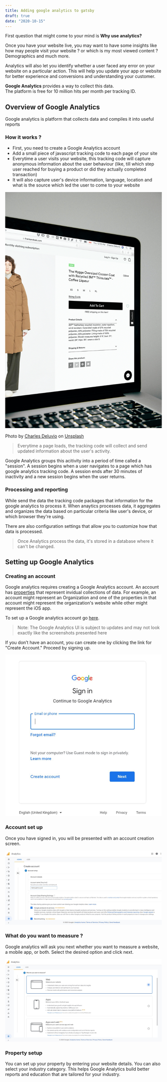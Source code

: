 ```yaml
---
title: Adding google analytics to gatsby
draft: true
date: "2020-10-15"
---
```


First question that might come to your mind is **Why use analytics?**

Once you have your website live, you may want to have some insights like how may people visit your website ? or which is my most viewed content ? Demographics and much more.

Analytics will also let you identify whether a user faced any error on your website on a particular action. This will help you update your app or website for better experience and conversions and understanding your customer.

**Google Analytics** provides a way to collect this data.  
The platform is free for 10 million hits per month per tracking ID.

## Overview of Google Analytics

Google analytics is platform that collects data and compiles it into useful reports

### How it works ?

- First, you need to create a Google Analytics account
- Add a small piece of javascript tracking code to each page of your site
- Everytime a user visits your website, this tracking code will capture anonymous information about the user behaviour (like, till which step user reached for buying a product or did they actually completed transaction)
- It will also capture user's device information, language, location and what is the source which led the user to come to your website

![ecommerce website](../assets/ecomm_pic.jpg)

<span>Photo by <a href="https://unsplash.com/@charlesdeluvio?utm_source=unsplash&amp;utm_medium=referral&amp;utm_content=creditCopyText">Charles Deluvio</a> on <a href="https://unsplash.com/s/photos/ecommerce-website?utm_source=unsplash&amp;utm_medium=referral&amp;utm_content=creditCopyText">Unsplash</a></span>

> Everytime a page loads, the tracking code will collect and send updated information about the user's activity.

Google Analytics groups this acitivity into a period of time called a "session". A session begins when a user navigates to a page which has google analytics tracking code.
A session ends after 30 minutes of inactivity and a new session begins when the user returns.

### Processing and reporting

While send the data the tracking code packages that information for the google analytics to process it. When anaytics processes data, it aggregates and organizes the data based on particular criteria like user's device, or which browser they're using.

There are also configuration settings that allow you to customize how that data is processed.

> Once Analytics process the data, it's stored in a database where it can't be changed.

## Setting up Google Analytics

### Creating an account

Google analytics requires creating a Google Analytics account. An account has [properties](https://support.google.com/analytics/answer/2649554) that represent invidual collections of data. For example, an account might represent an Organization and one of the properties in that account might represent the organization's website while other might represent the iOS app.

To set up a Google analytics account go [here](http://analytics.google.com).

> Note: The Google Analytics UI is subject to updates and may not look exactly like the screenshots presented here

If you don’t have an account, you can create one by clicking the link for "Create Account."
Proceed by signing up.

![google analytics sign in](..\assets\google-sign-in.JPG)

### Account set up

Once you have signed in, you will be presented with an account creation screen.

![account creation](..\assets\account-creation.jpg)

### What do you want to measure ?

Google analytics will ask you next whether you want to measure a website, a mobile app, or both.
Select the desired option and click next.

![measurement options](..\assets\measurement-options.jpg)

### Property setup

You can set up your property by entering your website details. You can also select your industry category. This helps Google Analytics build better reports and education that are tailored for your industry.

